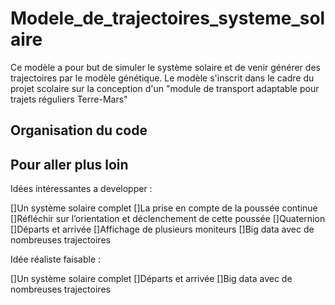 # Modele_de_trajectoires_systeme_solaire

Ce modèle a pour but de simuler le système solaire et de venir générer des trajectoires par le modèle génétique.
Le modèle s'inscrit dans le cadre du projet scolaire sur la conception d'un "module de transport adaptable pour trajets réguliers Terre-Mars"



Organisation du code 
-----------------------------------------------------------------------------------------------




Pour aller plus loin
-----------------------------------------------------------------------------------------------

Idées intéressantes a developper :

[]Un système solaire complet
[]La prise en compte de la poussée continue
[]Réfléchir sur l’orientation et déclenchement de cette poussée
[]Quaternion
[]Départs et arrivée
[]Affichage de plusieurs moniteurs
[]Big data avec de nombreuses trajectoires


Idée réaliste faisable :

[]Un système solaire complet
[]Départs et arrivée
[]Big data avec de nombreuses trajectoires
